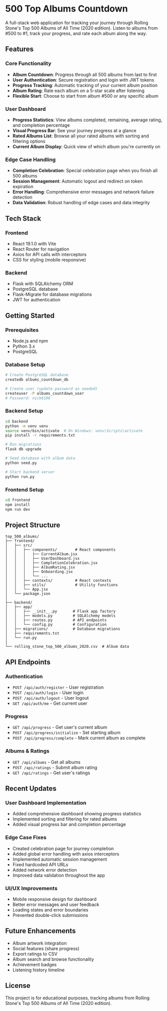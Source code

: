# 500 Top Albums Countdown

A full-stack web application for tracking your journey through Rolling Stone's Top 500 Albums of All Time (2020 edition). Listen to albums from #500 to #1, track your progress, and rate each album along the way.

## Features

### Core Functionality
- **Album Countdown**: Progress through all 500 albums from last to first
- **User Authentication**: Secure registration and login with JWT tokens
- **Progress Tracking**: Automatic tracking of your current album position
- **Album Rating**: Rate each album on a 5-star scale after listening
- **Flexible Start**: Choose to start from album #500 or any specific album

### User Dashboard
- **Progress Statistics**: View albums completed, remaining, average rating, and completion percentage
- **Visual Progress Bar**: See your journey progress at a glance
- **Rated Albums List**: Browse all your rated albums with sorting and filtering options
- **Current Album Display**: Quick view of which album you're currently on

### Edge Case Handling
- **Completion Celebration**: Special celebration page when you finish all 500 albums
- **Session Management**: Automatic logout and redirect on token expiration
- **Error Handling**: Comprehensive error messages and network failure detection
- **Data Validation**: Robust handling of edge cases and data integrity

## Tech Stack

### Frontend
- React 19.1.0 with Vite
- React Router for navigation
- Axios for API calls with interceptors
- CSS for styling (mobile responsive)

### Backend
- Flask with SQLAlchemy ORM
- PostgreSQL database
- Flask-Migrate for database migrations
- JWT for authentication

## Getting Started

### Prerequisites
- Node.js and npm
- Python 3.x
- PostgreSQL

### Database Setup
```bash
# Create PostgreSQL database
createdb albums_countdown_db

# Create user (update password as needed)
createuser -P albums_countdown_user
# Password: nick6196
```

### Backend Setup
```bash
cd backend
python -m venv venv
source venv/bin/activate  # On Windows: venv\Scripts\activate
pip install -r requirements.txt

# Run migrations
flask db upgrade

# Seed database with album data
python seed.py

# Start backend server
python run.py
```

### Frontend Setup
```bash
cd frontend
npm install
npm run dev
```

## Project Structure

```
top_500_albums/
├── frontend/
│   ├── src/
│   │   ├── components/        # React components
│   │   │   ├── CurrentAlbum.jsx
│   │   │   ├── UserDashboard.jsx
│   │   │   ├── CompletionCelebration.jsx
│   │   │   ├── AlbumRating.jsx
│   │   │   ├── Onboarding.jsx
│   │   │   └── ...
│   │   ├── contexts/          # React contexts
│   │   ├── utils/             # Utility functions
│   │   └── App.jsx
│   └── package.json
│
├── backend/
│   ├── app/
│   │   ├── __init__.py       # Flask app factory
│   │   ├── models.py         # SQLAlchemy models
│   │   ├── routes.py         # API endpoints
│   │   └── config.py         # Configuration
│   ├── migrations/           # Database migrations
│   ├── requirements.txt
│   └── run.py
│
└── rolling_stone_top_500_albums_2020.csv  # Album data
```

## API Endpoints

### Authentication
- `POST /api/auth/register` - User registration
- `POST /api/auth/login` - User login
- `POST /api/auth/logout` - User logout
- `GET /api/auth/me` - Get current user

### Progress
- `GET /api/progress` - Get user's current album
- `POST /api/progress/initialize` - Set starting album
- `POST /api/progress/complete` - Mark current album as complete

### Albums & Ratings
- `GET /api/albums` - Get all albums
- `POST /api/ratings` - Submit album rating
- `GET /api/ratings` - Get user's ratings

## Recent Updates

### User Dashboard Implementation
- Added comprehensive dashboard showing progress statistics
- Implemented sorting and filtering for rated albums
- Added visual progress bar and completion percentage

### Edge Case Fixes
- Created celebration page for journey completion
- Added global error handling with axios interceptors
- Implemented automatic session management
- Fixed hardcoded API URLs
- Added network error detection
- Improved data validation throughout the app

### UI/UX Improvements
- Mobile responsive design for dashboard
- Better error messages and user feedback
- Loading states and error boundaries
- Prevented double-click submissions

## Future Enhancements

- Album artwork integration
- Social features (share progress)
- Export ratings to CSV
- Album search and browse functionality
- Achievement badges
- Listening history timeline

## License

This project is for educational purposes, tracking albums from Rolling Stone's Top 500 Albums of All Time (2020 edition).